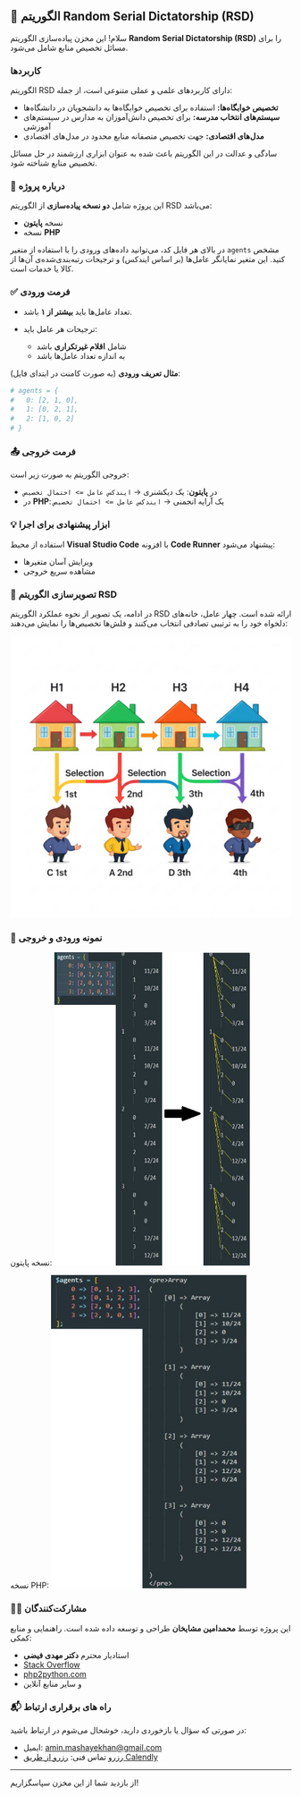 ## 🧮 الگوریتم Random Serial Dictatorship (RSD)

سلام! این مخزن پیاده‌سازی الگوریتم **Random Serial Dictatorship (RSD)** را برای مسائل تخصیص منابع شامل می‌شود.

### کاربردها

الگوریتم RSD دارای کاربردهای علمی و عملی متنوعی است، از جمله:

* **تخصیص خوابگاه‌ها:** استفاده برای تخصیص خوابگاه‌ها به دانشجویان در دانشگاه‌ها
* **سیستم‌های انتخاب مدرسه:** برای تخصیص دانش‌آموزان به مدارس در سیستم‌های آموزشی
* **مدل‌های اقتصادی:** جهت تخصیص منصفانه منابع محدود در مدل‌های اقتصادی

سادگی و عدالت در این الگوریتم باعث شده به عنوان ابزاری ارزشمند در حل مسائل تخصیص منابع شناخته شود.

### 📌 درباره پروژه

این پروژه شامل **دو نسخه پیاده‌سازی** از الگوریتم RSD می‌باشد:

* نسخه **پایتون**
* نسخه **PHP**

در بالای هر فایل کد، می‌توانید داده‌های ورودی را با استفاده از متغیر `agents` مشخص کنید. این متغیر نمایانگر عامل‌ها (بر اساس ایندکس) و ترجیحات رتبه‌بندی‌شده‌ی آن‌ها از کالا یا خدمات است.

### ✅ فرمت ورودی

* تعداد عامل‌ها باید **بیشتر از ۱** باشد.
* ترجیحات هر عامل باید:

  * شامل **اقلام غیرتکراری** باشد
  * به اندازه تعداد عامل‌ها باشد

**مثال تعریف ورودی** (به صورت کامنت در ابتدای فایل):

```python
# agents = {
#   0: [2, 1, 0],
#   1: [0, 2, 1],
#   2: [1, 0, 2]
# }
```

### 📤 فرمت خروجی

خروجی الگوریتم به صورت زیر است:

* در **پایتون**: یک دیکشنری → `ایندکس عامل => احتمال تخصیص`
* در **PHP**: یک آرایه انجمنی → `ایندکس عامل => احتمال تخصیص`

### 💡 ابزار پیشنهادی برای اجرا

استفاده از محیط **Visual Studio Code** با افزونه **Code Runner** پیشنهاد می‌شود:

* ویرایش آسان متغیرها
* مشاهده سریع خروجی

### 🎨 تصویرسازی الگوریتم RSD

در ادامه، یک تصویر از نحوه عملکرد الگوریتم RSD ارائه شده است. چهار عامل، خانه‌های دلخواه خود را به ترتیبی تصادفی انتخاب می‌کنند و فلش‌ها تخصیص‌ها را نمایش می‌دهند:

<img src="ReadmeImage.jpg" alt="تصویر از الگوریتم RSD" width="600">

### 🧪 نمونه ورودی و خروجی

نسخه پایتون: <img src="Python-input-&-output-sample.jpg" width="350" height="560" alt="نمونه ورودی-خروجی پایتون">

نسخه PHP: <img src="PHP-input-&-output-sample.JPG" width="350" height="560" alt="نمونه ورودی-خروجی PHP">

### 👨‍💻 مشارکت‌کنندگان

این پروژه توسط **محمدامین مشایخان** طراحی و توسعه داده شده است.
راهنمایی و منابع کمکی:

* استادیار محترم **دکتر مهدی فیضی**
* [Stack Overflow](https://stackoverflow.com)
* [php2python.com](https://www.php2python.com)
* و سایر منابع آنلاین

### 📬 راه های برقراری ارتباط

در صورتی که سؤال یا بازخوردی دارید، خوشحال می‌شوم در ارتباط باشید:

* ایمیل: [amin.mashayekhan@gmail.com](mailto:amin.mashayekhan@gmail.com)
* رزرو تماس فنی: [رزرو از طریق Calendly](https://calendly.com/amin-mashayekhan/15min-tech-call)

---

از بازدید شما از این مخزن سپاسگزاریم!
